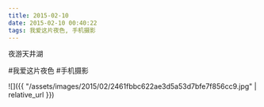 ```yaml
---
title: 2015-02-10
date: 2015-02-10 00:40:22
tags: 我爱这片夜色, 手机摄影
---
```


<p>夜游天井湖<br /></p>

#我爱这片夜色 #手机摄影

![]({{ "/assets/images/2015/02/2461fbbc622ae3d5a53d7bfe7f856cc9.jpg" | relative_url }})
